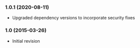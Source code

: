 ### 1.0.1 (2020-08-11)

- Upgraded dependency versions to incorporate security fixes

### 1.0 (2015-03-26)

- Initial revision
